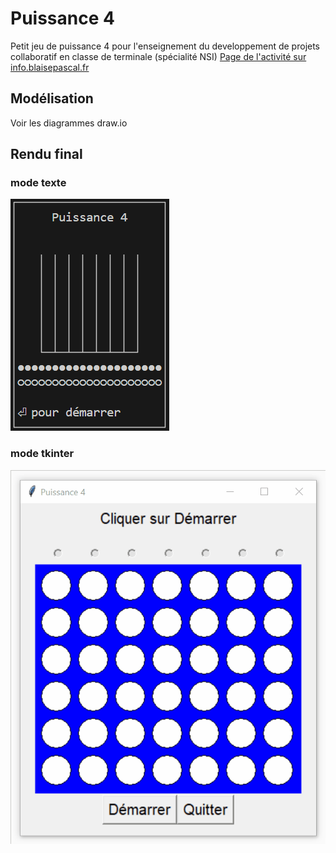 # Puissance 4
Petit jeu de puissance 4 pour l'enseignement du developpement de projets collaboratif en classe de terminale (spécialité NSI)
[Page de l'activité sur info.blaisepascal.fr](https://info.blaisepascal.fr/prj-puissance-4/)

## Modélisation
Voir les diagrammes draw.io

## Rendu final
### mode texte
![Puissance 4 en mode texte](puissance4_txt.gif.gif)
### mode tkinter
![Puissance 4 en mode tkinter](puissance4_tk.gif.gif)
